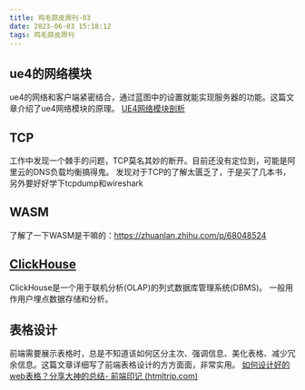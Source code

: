 ```yaml
---
title: 鸡毛蒜皮周刊-03
date: 2023-06-03 15:18:12
tags: 鸡毛蒜皮周刊
---
```

## ue4的网络模块
ue4的网络和客户端紧密结合，通过蓝图中的设置就能实现服务器的功能。这篇文章介绍了ue4网络模块的原理。
[UE4网络模块剖析](https://www.zhyingkun.com/markdown/ue4network/)

## TCP
工作中发现一个棘手的问题，TCP莫名其妙的断开。目前还没有定位到，可能是阿里云的DNS负载均衡搞得鬼。
发现对于TCP的了解太匮乏了，于是买了几本书，另外要好好学下tcpdump和wireshark


## WASM
了解了一下WASM是干嘛的：https://zhuanlan.zhihu.com/p/68048524

## [ClickHouse](https://clickhouse.com/docs/zh/)
ClickHouse是一个用于联机分析(OLAP)的列式数据库管理系统(DBMS)。
一般用作用户埋点数据存储和分析。

## 表格设计
前端需要展示表格时，总是不知道该如何区分主次、强调信息、美化表格、减少冗余信息。这篇文章详细写了前端表格设计的方方面面，非常实用。
[如何设计好的web表格？分享大神的总结- 前端印记 (htmltrip.com)](https://www.htmltrip.com/1852.html)